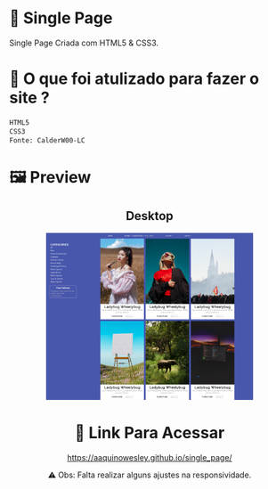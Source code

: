# 🎨 Single Page

Single Page Criada com HTML5 &amp; CSS3.

# 🧰 O que foi atulizado para fazer o site ? 

```
HTML5
CSS3
Fonte: CalderW00-LC

```
# 🖼 Preview 

<div align='center'>
  <div>
    <h2> Desktop </h2>
    <img height='300px' width='auto' src='./preview.JPG'/>
 </div>
  <div> 
<!-- <h2> Mobile </h2>
    <img height='300px' width='auto' src='' alt="ainda não está responsivo"/>
  </div>
</div> -->

# 🔗 Link Para Acessar 

https://aaquinowesley.github.io/single_page/

⚠ Obs: Falta realizar alguns ajustes na responsividade.
